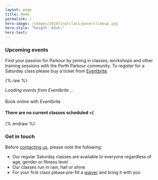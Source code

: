 ```yaml
---
layout: page
title: Home
permalink: /
hero-image: /images/2016finalclass/poserclimbup.jpg
hero-style: "height: 65vh;"
hero-text:
---
```


### Upcoming events

Find your passion for Parkour by joining in classes, workshops and other training sessions with the Perth Parkour community. To register for a Saturday class please buy a ticket from [Eventbrite](https://www.eventbrite.com.au/o/perth-parkour-inc-8630642536).

{% raw %}
<div>
<div id="events">
<p v-if="!events" class="text-center"><i>Loading events from Eventbrite ...</i></p>
<div class="callout" v-cloak v-for="event in events">
  <h4 v-html="event.name.html"></h4>
  <a class="button" v-bind:href="event.url" target="_blank">Book online with Eventbrite</a>
  <div v-html="event.description.html"></div>
</div>
<h4 v-cloak v-if="events == 0">There are no current classes scheduled =(</h4>
</div>
<script>
document.onreadystatechange = function () {
    if (document.readyState == 'complete') {
        $.get("https://www.eventbriteapi.com/v3/users/me/owned_events/?token=3HTPZLQ7T4LOE2DJQAIY&format=json&status=live", function(data) {
            window.app = new Vue({
                el: '#events',
                data: {
                    message: 'Hello Vue!',
                    events: data.events
                }
            });
        })
    }
};
</script>
</div>
{% endraw %}

### Get in touch

Before <a href="/contact">contacting us</a>, please note the following:

 - Our regular Saturday classes are available to everyone regardless of age, gender or fitness level
 - Our classes run in rain, hail or shine
 - For your first class please pre-fill a [waiver](http://www.parkour.asn.au/docs/APA_waiver.pdf) and bring it with you

